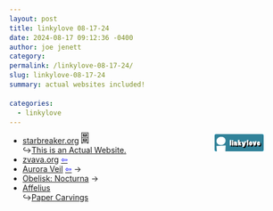 ```yaml
---
layout: post
title: 𝚕𝚒𝚗𝚔𝚢𝚕𝚘𝚟𝚎 𝟶𝟾-𝟷𝟽-𝟸𝟺
date: 2024-08-17 09:12:36 -0400
author: joe jenett
category: 
permalink: /linkylove-08-17-24/
slug: linkylove-08-17-24
summary: actual websites included!

categories:
  - linkylove
---
```

<span  class="iwt"><a style="position:relative;float:right;margin-right:48px;" title="i.webthings linkylove" href="https://iwebthings.joejenett.com/categories/#linkylove"><img src="/images//linkylove.png" alt="linkylove" width="88" height="31"></a></span>
<ul class="linkylove">
	<li><a title="Matthew Graybosch" href="https://starbreaker.org/">starbreaker.org</a> <a title="from the archives" href="https://dwt-archives.joejenett.com/"><img src="/images/select.png" alt="" style="margin-top:-3px;" height="20"></a><br>&#8618;<a title="This is an Actual Website." href="https://actualwebsite.org/">This is an Actual Website.</a> </li>
	<li><a title="sophia" href="https://zvava.org/">zvava.org</a>  <a title="source" href="https://weblog.anniegreens.lol/blogroll"><span style="color:blue;">&#8678;</span></a></li>
	<li><a title="Aurora Veil" href="https://auroraveil.org/">Aurora Veil</a>  <a title="source" href="https://taintedwings.xyz/"><span style="color:blue;">&#8678;</span></a>  <span title="led to site shown below">&#8594;</span></li>
	<li><a title="Sasha, Vizune.com" href="https://vizune.com/">Obelisk: Nocturna</a> <span title="led to site shown below">&#8594;</span></li>
	<li><a title="Lysianthus’s Creative Repository" href="https://affeli.us/">Affelius</a><br>&#8618;<a title="Introspection and a Character Study" href="https://papercarvings.lysianth.us/">Paper Carvings</a></li>
</ul>

<a style="display:none;" href="https://brid.gy/publish/mastodon"><small>(cross-posted to mastodon)</small></a>